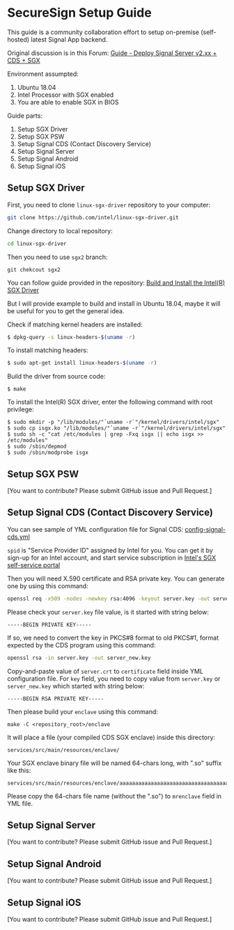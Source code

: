 # SecureSign Setup Guide

This guide is a community collaboration effort to setup on-premise (self-hosted) latest Signal App backend.

Original discussion is in this Forum:
[Guide - Deploy Signal Server v2.xx + CDS + SGX](https://community.signalusers.org/t/guide-deploy-signal-server-v2-xx-cds-sgx/8331)

Environment assumpted:
1. Ubuntu 18.04
2. Intel Processor with SGX enabled
3. You are able to enable SGX in BIOS

Guide parts:
1. Setup SGX Driver
2. Setup SGX PSW
3. Setup Signal CDS (Contact Discovery Service)
4. Setup Signal Server
5. Setup Signal Android
6. Setup Signal iOS


## Setup SGX Driver

First, you need to clone `linux-sgx-driver` repository to your computer:
```bash
git clone https://github.com/intel/linux-sgx-driver.git
```

Change directory to local repository:
```bash
cd linux-sgx-driver
```

Then you need to use `sgx2` branch:
```
git chekcout sgx2
```

You can follow guide provided in the repository: [Build and Install the Intel(R) SGX Driver](https://github.com/intel/linux-sgx-driver/#build-and-install-the-intelr-sgx-driver)

But I will provide example to build and install in Ubuntu 18.04, maybe it will be useful for you to get the general idea.

Check if matching kernel headers are installed:
```bash
$ dpkg-query -s linux-headers-$(uname -r)
```

To install matching headers: 
```bash
$ sudo apt-get install linux-headers-$(uname -r)
```

Build the driver from source code:
```
$ make
```

To install the Intel(R) SGX driver, enter the following command with root privilege:
```
$ sudo mkdir -p "/lib/modules/"`uname -r`"/kernel/drivers/intel/sgx"    
$ sudo cp isgx.ko "/lib/modules/"`uname -r`"/kernel/drivers/intel/sgx"    
$ sudo sh -c "cat /etc/modules | grep -Fxq isgx || echo isgx >> /etc/modules"    
$ sudo /sbin/depmod
$ sudo /sbin/modprobe isgx
```


## Setup SGX PSW

[You want to contribute? Please submit GitHub issue and Pull Request.]



## Setup Signal CDS (Contact Discovery Service)

You can see sample of YML configuration file for Signal CDS: [config-signal-cds.yml](config-signal-cds.yml)

`spid` is "Service Provider ID" assigned by Intel for you. You can get it by sign-up for an Intel account, and start service subscription in [Intel's SGX self-service portal](https://api.portal.trustedservices.intel.com/EPID-attestation)

Then you will need X.590 certificate and RSA private key. You can generate one by using this command:
```bash
openssl req -x509 -nodes -newkey rsa:4096 -keyout server.key -out server.crt -days 365
```

Please check your `server.key` file value, is it started with string below:
```
-----BEGIN PRIVATE KEY-----
```

If so, we need to convert the key in PKCS#8 format to old PKCS#1, format expected by the CDS program using this command:
```bash
openssl rsa -in server.key -out server_new.key
```

Copy-and-paste value of `server.crt` to `certificate` field inside YML configuration file. For `key` field, you need to copy value from `server.key` or `server_new.key` which started with string below:
```
-----BEGIN RSA PRIVATE KEY-----
```

Then please build your `enclave` using this command:
```
make -C <repository_root>/enclave
```

It will place a file (your compiled CDS SGX enclave) inside this directory:
```
services/src/main/resources/enclave/
```

Your SGX enclave binary file will be named 64-chars long, with ".so" suffix like this:
```
services/src/main/resources/enclave/aaaaaaaaaaaaaaaaaaaaaaaaaaaaaaaaaaaaaaaaaaaaaaaaaaaaaaaaaaaaaaaa.so
```

Please copy the 64-chars file name (without the ".so") to `mrenclave` field in YML file.


## Setup Signal Server

[You want to contribute? Please submit GitHub issue and Pull Request.]


## Setup Signal Android

[You want to contribute? Please submit GitHub issue and Pull Request.]


## Setup Signal iOS

[You want to contribute? Please submit GitHub issue and Pull Request.]

